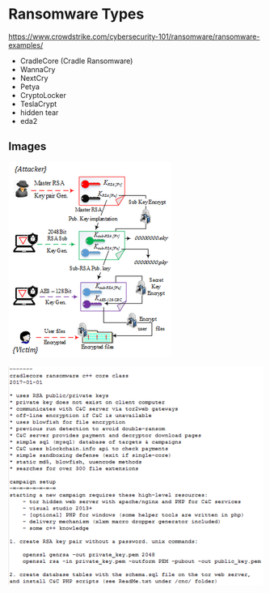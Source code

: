 

# Ransomware Types

https://www.crowdstrike.com/cybersecurity-101/ransomware/ransomware-examples/

- CradleCore (Cradle Ransomware)
- WannaCry
- NextCry
- Petya
- CryptoLocker
- TeslaCrypt
- hidden tear
- eda2

## Images

![](WannaCry-encryption-process.png)

![](cradlecore_features.png)